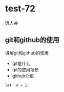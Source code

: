# test-72
饥人谷


## git和github的使用

讲解git和github的使用

- git是什么
- git的使用场景
- github介绍


```
let  a = 1;
```
